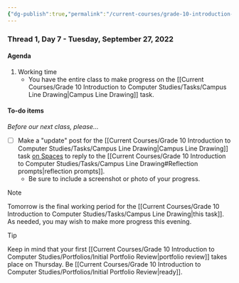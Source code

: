 ```yaml
---
{"dg-publish":true,"permalink":"/current-courses/grade-10-introduction-to-computer-studies/section-1/thread-1/day-7/","dgHomeLink":false}
---
```


### Thread 1, Day 7 - Tuesday, September 27, 2022
#### Agenda
1. Working time
	- You have the entire class to make progress on the [[Current Courses/Grade 10 Introduction to Computer Studies/Tasks/Campus Line Drawing|Campus Line Drawing]] task.
 
#### To-do items
*Before our next class, please...*

- [ ] Make a "update" post for the [[Current Courses/Grade 10 Introduction to Computer Studies/Tasks/Campus Line Drawing|Campus Line Drawing]] task [on Spaces](https://ca.spacesedu.com/) to reply to the [[Current Courses/Grade 10 Introduction to Computer Studies/Tasks/Campus Line Drawing#Reflection prompts|reflection prompts]].
	- Be sure to include a screenshot or photo of your progress.

> [!NOTE]
> Tomorrow is the final working period for the [[Current Courses/Grade 10 Introduction to Computer Studies/Tasks/Campus Line Drawing|this task]]. As needed, you may wish to make more progress this evening.

> [!TIP]
> Keep in mind that your first [[Current Courses/Grade 10 Introduction to Computer Studies/Portfolios/Initial Portfolio Review|portfolio review]] takes place on Thursday. Be [[Current Courses/Grade 10 Introduction to Computer Studies/Portfolios/Initial Portfolio Review|ready]].